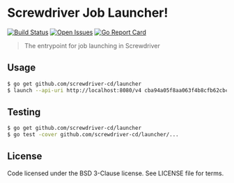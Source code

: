 # Screwdriver Job Launcher!
[![Build Status][wercker-image]][wercker-url]
[![Open Issues][issues-image]][issues-url]
[![Go Report Card][goreport-image]][goreport-url]

> The entrypoint for job launching in Screwdriver

## Usage

```bash
$ go get github.com/screwdriver-cd/launcher
$ launch --api-uri http://localhost:8080/v4 cba94a05f8aa063f4b8cfb62cbc355e0c5f02698
```

## Testing

```bash
$ go get github.com/screwdriver-cd/launcher
$ go test -cover github.com/screwdriver-cd/launcher/...
```

## License

Code licensed under the BSD 3-Clause license. See LICENSE file for terms.

[issues-image]: https://img.shields.io/github/issues/screwdriver-cd/launcher.svg
[issues-url]: https://github.com/screwdriver-cd/launcher/issues
[wercker-image]: https://app.wercker.com/status/822503b7af879d54018006aeafb317ae
[wercker-url]: https://app.wercker.com/project/bykey/822503b7af879d54018006aeafb317ae
[goreport-image]: https://goreportcard.com/badge/github.com/Screwdriver-cd/launcher
[goreport-url]: https://goreportcard.com/report/github.com/Screwdriver-cd/launcher
